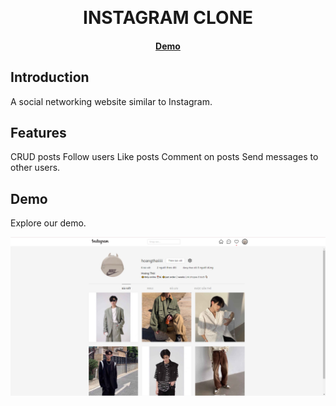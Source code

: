 <p>&nbsp;&nbsp;&nbsp;&nbsp;&nbsp;&nbsp;</p>
<p align="center">
  <h1 align="center">INSTAGRAM CLONE</h1>
</p>
<h4 align="center">
    <a href="https://demo.evershop.io/">Demo</a>
</h4>

## Introduction

A social networking website similar to Instagram.

## Features
CRUD posts
Follow users 
Like posts 
Comment on posts 
Send messages to other users.

## Demo

Explore our demo.

<p align="center">
<img alt="instagram" width="950" src="/public/demo.png"/>
</p>


